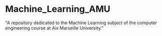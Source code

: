 # Machine_Learning_AMU
"A repository dedicated to the Machine Learning subject of the computer engineering course at Aix Marseille University."
